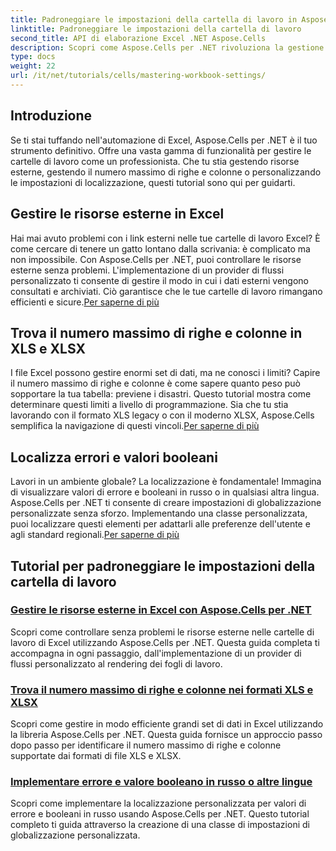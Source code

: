 ```yaml
---
title: Padroneggiare le impostazioni della cartella di lavoro in Aspose.Cells per .NET
linktitle: Padroneggiare le impostazioni della cartella di lavoro
second_title: API di elaborazione Excel .NET Aspose.Cells
description: Scopri come Aspose.Cells per .NET rivoluziona la gestione di Excel. I tutorial trattano in modo approfondito localizzazione, gestione dei set di dati, risorse esterne e impostazioni delle cartelle di lavoro.
type: docs
weight: 22
url: /it/net/tutorials/cells/mastering-workbook-settings/
---
```


## Introduzione

Se ti stai tuffando nell'automazione di Excel, Aspose.Cells per .NET è il tuo strumento definitivo. Offre una vasta gamma di funzionalità per gestire le cartelle di lavoro come un professionista. Che tu stia gestendo risorse esterne, gestendo il numero massimo di righe e colonne o personalizzando le impostazioni di localizzazione, questi tutorial sono qui per guidarti.

## Gestire le risorse esterne in Excel

Hai mai avuto problemi con i link esterni nelle tue cartelle di lavoro Excel? È come cercare di tenere un gatto lontano dalla scrivania: è complicato ma non impossibile. Con Aspose.Cells per .NET, puoi controllare le risorse esterne senza problemi. L'implementazione di un provider di flussi personalizzato ti consente di gestire il modo in cui i dati esterni vengono consultati e archiviati. Ciò garantisce che le tue cartelle di lavoro rimangano efficienti e sicure.[Per saperne di più](./manage-external-resources-in-excel/)

## Trova il numero massimo di righe e colonne in XLS e XLSX

 I file Excel possono gestire enormi set di dati, ma ne conosci i limiti? Capire il numero massimo di righe e colonne è come sapere quanto peso può sopportare la tua tabella: previene i disastri. Questo tutorial mostra come determinare questi limiti a livello di programmazione. Sia che tu stia lavorando con il formato XLS legacy o con il moderno XLSX, Aspose.Cells semplifica la navigazione di questi vincoli.[Per saperne di più](./find-maximum-rows-and-columns/)

## Localizza errori e valori booleani

Lavori in un ambiente globale? La localizzazione è fondamentale! Immagina di visualizzare valori di errore e booleani in russo o in qualsiasi altra lingua. Aspose.Cells per .NET ti consente di creare impostazioni di globalizzazione personalizzate senza sforzo. Implementando una classe personalizzata, puoi localizzare questi elementi per adattarli alle preferenze dell'utente e agli standard regionali.[Per saperne di più](./implement-error-and-boolean-value-in-russian-languages/)

## Tutorial per padroneggiare le impostazioni della cartella di lavoro
### [Gestire le risorse esterne in Excel con Aspose.Cells per .NET](./manage-external-resources-in-excel/)
Scopri come controllare senza problemi le risorse esterne nelle cartelle di lavoro di Excel utilizzando Aspose.Cells per .NET. Questa guida completa ti accompagna in ogni passaggio, dall'implementazione di un provider di flussi personalizzato al rendering dei fogli di lavoro.
### [Trova il numero massimo di righe e colonne nei formati XLS e XLSX](./find-maximum-rows-and-columns/)
Scopri come gestire in modo efficiente grandi set di dati in Excel utilizzando la libreria Aspose.Cells per .NET. Questa guida fornisce un approccio passo dopo passo per identificare il numero massimo di righe e colonne supportate dai formati di file XLS e XLSX.
### [Implementare errore e valore booleano in russo o altre lingue](./implement-error-and-boolean-value-in-russian-languages/)
Scopri come implementare la localizzazione personalizzata per valori di errore e booleani in russo usando Aspose.Cells per .NET. Questo tutorial completo ti guida attraverso la creazione di una classe di impostazioni di globalizzazione personalizzata.